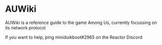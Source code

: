 # AUWiki

AUWiki is a reference guide to the game Among Us, currently focussing on its network protocol

If you want to help, ping miniduikboot#2965 on the Reactor Discord
